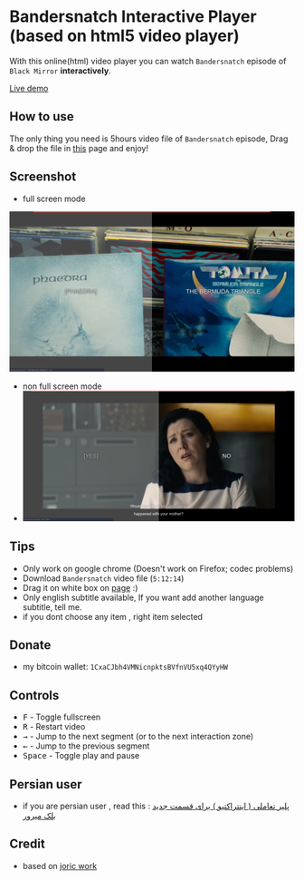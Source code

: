 # Bandersnatch Interactive Player (based on html5 video player)
With this online(html) video player you can watch `Bandersnatch` episode of `Black Mirror` **interactively**. 

[Live demo](https://mehotkhan.github.io/BandersnatchInteractive/)

## How to use
The only thing you need is 5hours video file of `Bandersnatch` episode, Drag & drop the file in [this](https://mehotkhan.github.io/BandersnatchInteractive/) page and enjoy!

## Screenshot
  * full screen mode 
  
  ![Screenshot](screenshot/full-screen.png)

* non full screen mode
* 
  ![Screenshot](screenshot/non-full-screen.png)
## Tips

* Only work on google chrome (Doesn't work on Firefox; codec problems)
* Download `Bandersnatch` video file (`5:12:14`)
* Drag it on white box on [page](https://mehotkhan.github.io/BandersnatchInteractive/) :)
* Only english subtitle available, If you want add another language subtitle, tell me.
* if you dont choose any item , right item selected

## Donate
*  my bitcoin wallet: `1CxaCJbh4VMNicnpktsBVfnVU5xq4QYyHW`
## Controls

* <kbd>F</kbd> - Toggle fullscreen
* <kbd>R</kbd> - Restart video
* <kbd>→</kbd> - Jump to the next segment (or to the next interaction zone)
* <kbd>←</kbd> - Jump to the previous segment
* <kbd>Space</kbd> - Toggle play and pause
  
## Persian user
* if you are persian user , read this : [پلیر تعاملی ( اینتراکتیو )‌ برای قسمت جدید بلک میرور]( http://vrgl.ir/YzhCn )

## Credit
* based on [joric work](https://github.com/joric/bandersnatch)
